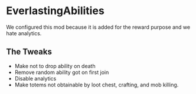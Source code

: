 # EverlastingAbilities

We configured this mod because it is added for the reward purpose and we hate analytics.

## The Tweaks

- Make not to drop ability on death
- Remove random ability got on first join
- Disable analytics
- Make totems not obtainable by loot chest, crafting, and mob killing.

